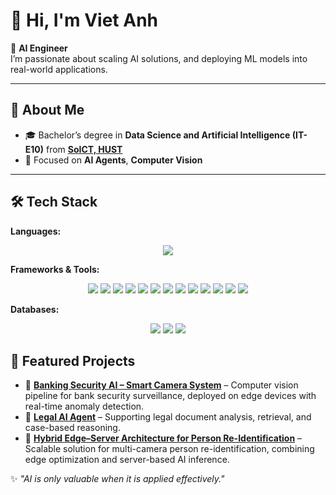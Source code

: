 # 👋 Hi, I'm Viet Anh 

🚀 **AI Engineer**  
I’m passionate about scaling AI solutions, and deploying ML models into real-world applications.  

---

## 🌟 About Me
- 🎓 Bachelor’s degree in **Data Science and Artificial Intelligence (IT-E10)** from [**SoICT, HUST**](https://soict.hust.edu.vn/)  
- 🎯 Focused on **AI Agents**, **Computer Vision** 
---

## 🛠️ Tech Stack

**Languages:**  
<p align="center">
  <img src="https://img.shields.io/badge/Python-3776AB?style=for-the-badge&logo=python&logoColor=white" />
</p> 

**Frameworks & Tools:**  
<p align="center">
  <img src="https://img.shields.io/badge/DeepStream-76B900?style=for-the-badge&logo=nvidia&logoColor=white" />
  <img src="https://img.shields.io/badge/PyTorch-EE4C2C?style=for-the-badge&logo=pytorch&logoColor=white" />
  <img src="https://img.shields.io/badge/ONNX-005CED?style=for-the-badge&logo=onnx&logoColor=white" />
  <img src="https://img.shields.io/badge/RKNN-009688?style=for-the-badge&logo=rockchip&logoColor=white" />
  <img src="https://img.shields.io/badge/TensorRT-76B900?style=for-the-badge&logo=nvidia&logoColor=white" />
  <img src="https://img.shields.io/badge/TensorFlow-FF6F00?style=for-the-badge&logo=tensorflow&logoColor=white" />
  <img src="https://img.shields.io/badge/Docker-2496ED?style=for-the-badge&logo=docker&logoColor=white" />
  <img src="https://img.shields.io/badge/FastAPI-009688?style=for-the-badge&logo=fastapi&logoColor=white" />
  <img src="https://img.shields.io/badge/LangChain-000000?style=for-the-badge&logo=chainlink&logoColor=white" />
  <img src="https://img.shields.io/badge/LangGraph-4CAF50?style=for-the-badge&logo=graph&logoColor=white" />
  <img src="https://img.shields.io/badge/MLflow-0194E2?style=for-the-badge&logo=mlflow&logoColor=white" />
  <img src="https://img.shields.io/badge/Kafka-231F20?style=for-the-badge&logo=apachekafka&logoColor=white" />
  <img src="https://img.shields.io/badge/Janus%20Gateway-FF6F00?style=for-the-badge&logo=webrtc&logoColor=white" />
</p>

**Databases:**  
<p align="center">
  <img src="https://img.shields.io/badge/MongoDB-47A248?style=for-the-badge&logo=mongodb&logoColor=white" />
  <img src="https://img.shields.io/badge/Milvus-00B8D9?style=for-the-badge&logo=milvus&logoColor=white" />
  <img src="https://img.shields.io/badge/SQL-003B57?style=for-the-badge&logo=sqlite&logoColor=white" />
</p>

## 🚀 Featured Projects

- 🔹 **[Banking Security AI – Smart Camera System](#)** – Computer vision pipeline for bank security surveillance, deployed on edge devices with real-time anomaly detection. 
- 🔹 **[Legal AI Agent](#)** – Supporting legal document analysis, retrieval, and case-based reasoning.  
- 🔹 **[Hybrid Edge–Server Architecture for Person Re-Identification](#)** – Scalable solution for multi-camera person re-identification, combining edge optimization and server-based AI inference. 


✨ *"AI is only valuable when it is applied effectively."*
